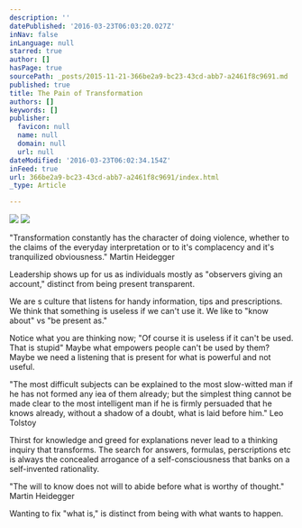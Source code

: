 ```yaml
---
description: ''
datePublished: '2016-03-23T06:03:20.027Z'
inNav: false
inLanguage: null
starred: true
author: []
hasPage: true
sourcePath: _posts/2015-11-21-366be2a9-bc23-43cd-abb7-a2461f8c9691.md
published: true
title: The Pain of Transformation
authors: []
keywords: []
publisher:
  favicon: null
  name: null
  domain: null
  url: null
dateModified: '2016-03-23T06:02:34.154Z'
inFeed: true
url: 366be2a9-bc23-43cd-abb7-a2461f8c9691/index.html
_type: Article

---
```

![](https://the-grid-user-content.s3-us-west-2.amazonaws.com/bbe2105f-d77e-4b51-a5bf-530c2c197a95.jpg)
![](https://the-grid-user-content.s3-us-west-2.amazonaws.com/3ec1abf9-22d1-4d93-87d4-7728d3d41fb4.jpg)

"Transformation constantly has the character of doing violence, whether to the claims of the everyday interpretation or to it's complacency and it's tranquilized obviousness." Martin Heidegger

Leadership shows up for us as individuals mostly as "observers giving an account," distinct from being present transparent.

We are s culture that listens for handy information, tips and prescriptions. We think that something is useless if we can't use it. We like to "know about" vs "be present as."

Notice what you are thinking now; "Of course it is useless if it can't be used. That is stupid" Maybe what empowers people can't be used by them? Maybe we need a listening that is present for what is powerful and not useful.

"The most difficult subjects can be explained to the most slow-witted man if he has not formed any iea of them already; but the simplest thing cannot be made clear to the most intelligent man if he is firmly persuaded that he knows already, without a shadow of a doubt, what is laid before him." Leo Tolstoy

Thirst for knowledge and greed for explanations never lead to a thinking inquiry that transforms. The search for answers, formulas, perscriptions etc is always the concealed arrogance of a self-consciousness that banks on a self-invented rationality.

"The will to know does not will to abide before what is worthy of thought." Martin Heidegger

Wanting to fix "what is," is distinct from being with what wants to happen.
